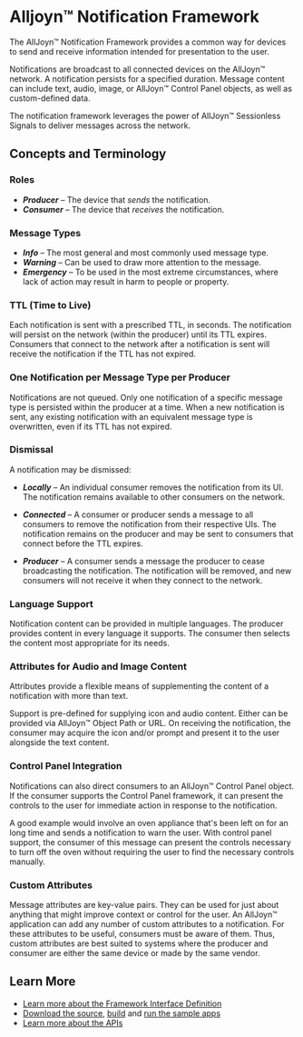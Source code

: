 # Alljoyn&trade; Notification Framework

The AllJoyn&trade; Notification Framework provides a common way for devices to
send and receive information intended for presentation to the user.

Notifications are broadcast to all connected devices on the AllJoyn&trade;
network. A notification persists for a specified duration. Message content
can include text, audio, image, or AllJoyn&trade; Control Panel objects, as
well as custom-defined data.

The notification framework leverages the power of AllJoyn&trade; Sessionless
Signals to deliver messages across the network.

## Concepts and Terminology

### Roles

* _**Producer**_ &ndash; The device that _sends_ the notification.
* _**Consumer**_ &ndash; The device that _receives_ the notification.

### Message Types

* _**Info**_ &ndash; The most general and most commonly used message type.
* _**Warning**_ &ndash; Can be used to draw more attention to the message.
* _**Emergency**_ &ndash; To be used in the most extreme circumstances, where
lack of action may result in harm to people or property.

### TTL (Time to Live)

Each notification is sent with a prescribed TTL, in seconds. The notification
will persist on the network (within the producer) until its TTL expires.
Consumers that connect to the network after a notification is sent will receive
the notification if the TTL has not expired.

### One Notification per Message Type per Producer

Notifications are not queued. Only one notification of a specific message type
is persisted within the producer at a time. When a new notification is sent,
any existing notification with an equivalent message type is overwritten, even
if its TTL has not expired.

### Dismissal

A notification may be dismissed:

* _**Locally**_ &ndash; An individual consumer removes the notification from its
UI. The notification remains available to other consumers on the network.

* _**Connected**_ &ndash; A consumer or producer sends a message to all
consumers to remove the notification from their respective UIs. The notification
remains on the producer and may be sent to consumers that connect before the TTL
expires.

* _**Producer**_ &ndash; A consumer sends a message the producer to cease
broadcasting the notification. The notification will be removed, and new
consumers will not receive it when they connect to the network.

### Language Support

Notification content can be provided in multiple languages. The producer
provides content in every language it supports. The consumer then selects the
content most appropriate for its needs.

### Attributes for Audio and Image Content

Attributes provide a flexible means of supplementing the content of a
notification with more than text.

Support is pre-defined for supplying icon and audio content. Either can be
provided via AllJoyn&trade; Object Path or URL. On receiving the notification,
the consumer may acquire the icon and/or prompt and present it to the user
alongside the text content.

### Control Panel Integration

Notifications can also direct consumers to an AllJoyn&trade; Control Panel
object. If the consumer supports the Control Panel framework, it can present the
controls to the user for immediate action in response to the notification.

A good example would involve an oven appliance that's been left on for an long
time and sends a notification to warn the user. With control panel support, the
consumer of this message can present the controls necessary to turn off the oven
without requiring the user to find the necessary controls manually.

### Custom Attributes

Message attributes are key-value pairs. They can be used for just about anything
that might improve context or control for the user. An AllJoyn&trade;
application can add any number of custom attributes to a notification. For these
attributes to be useful, consumers must be aware of them. Thus, custom
attributes are best suited to systems where the producer and consumer are either
the same device or made by the same vendor.

## Learn More

* [Learn more about the Framework Interface Definition][_r_interface]
* [Download the source][_r_download], [build][_r_build] and
  [run the sample apps][_r_samples]
* [Learn more about the APIs][_r_api]

[_r_interface]: /learn/base-services/notification/interface
[_r_download]: https://allseenalliance.org/framework/download
[_r_build]: /develop/building
[_r_samples]: /develop/run-sample-apps/notification
[_r_api]: /develop/api-guide/notification
